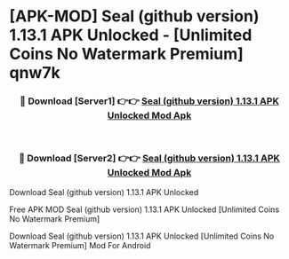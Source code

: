 # [APK-MOD] Seal (github version) 1.13.1 APK Unlocked - [Unlimited Coins No Watermark Premium] qnw7k



<div align="center">
<h3>🔴 Download [Server1] 👉👉 <a href="https://momento.my/?title=Seal_(github_version)_1.13.1_APK_Unlocked">Seal (github version) 1.13.1 APK Unlocked Mod Apk</a></h3><br>

<h3>🔴 Download [Server2] 👉👉 <a href="https://momento.my/?title=Seal_(github_version)_1.13.1_APK_Unlocked">Seal (github version) 1.13.1 APK Unlocked Mod Apk</a></h3>
</div>



Download Seal (github version) 1.13.1 APK Unlocked 

Free APK MOD Seal (github version) 1.13.1 APK Unlocked [Unlimited Coins No Watermark Premium]

Download Seal (github version) 1.13.1 APK Unlocked [Unlimited Coins No Watermark Premium] Mod For Android
